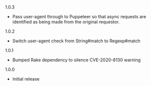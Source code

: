 1.0.3

* Pass user-agent through to Puppeteer so that async requests are identified as being made from the original requestor.

1.0.2

* Switch user-agent check from String#match to Regexp#match

1.0.1

* Bumped Rake dependency to silence CVE-2020-8130 warning

1.0.0

* Initial release
